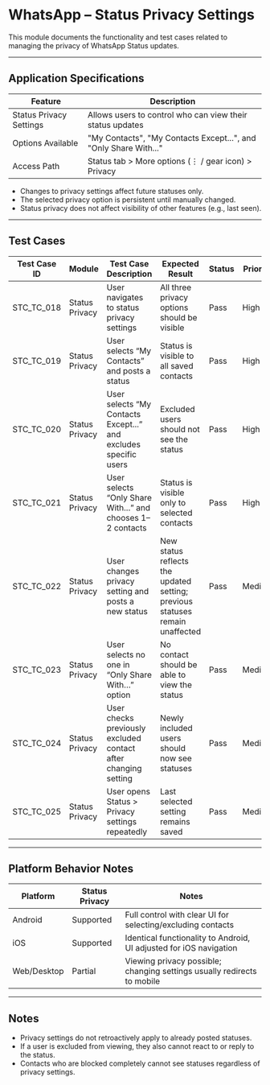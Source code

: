 # WhatsApp – Status Privacy Settings

This module documents the functionality and test cases related to managing the privacy of WhatsApp Status updates.

---

## Application Specifications

| Feature                   | Description                                                                 |
|---------------------------|-----------------------------------------------------------------------------|
| Status Privacy Settings   | Allows users to control who can view their status updates                   |
| Options Available         | "My Contacts", "My Contacts Except...", and "Only Share With..."            |
| Access Path               | Status tab > More options (⋮ / gear icon) > Privacy                        |

- Changes to privacy settings affect future statuses only.
- The selected privacy option is persistent until manually changed.
- Status privacy does not affect visibility of other features (e.g., last seen).

---

## Test Cases

| Test Case ID     | Module                 | Test Case Description                                                     | Expected Result                                                                 | Status | Priority | Notes                                         |
|------------------|------------------------|------------------------------------------------------------------------------|----------------------------------------------------------------------------------|--------|----------|-----------------------------------------------|
| STC_TC_018       | Status Privacy         | User navigates to status privacy settings                                  | All three privacy options should be visible                                     | Pass   | High     |                                               |
| STC_TC_019       | Status Privacy         | User selects “My Contacts” and posts a status                              | Status is visible to all saved contacts                                         | Pass   | High     | Default setting                              |
| STC_TC_020       | Status Privacy         | User selects “My Contacts Except...” and excludes specific users            | Excluded users should not see the status                                        | Pass   | High     |                                               |
| STC_TC_021       | Status Privacy         | User selects “Only Share With...” and chooses 1–2 contacts                  | Status is visible only to selected contacts                                     | Pass   | High     |                                               |
| STC_TC_022       | Status Privacy         | User changes privacy setting and posts a new status                        | New status reflects the updated setting; previous statuses remain unaffected   | Pass   | Medium   |                                               |
| STC_TC_023       | Status Privacy         | User selects no one in “Only Share With…” option                           | No contact should be able to view the status                                    | Pass   | Medium   |                                               |
| STC_TC_024       | Status Privacy         | User checks previously excluded contact after changing setting             | Newly included users should now see statuses                                    | Pass   | Medium   |                                               |
| STC_TC_025       | Status Privacy         | User opens Status > Privacy settings repeatedly                            | Last selected setting remains saved                                             | Pass   | Medium   |                                               |

---

## Platform Behavior Notes

| Platform       | Status Privacy | Notes                                                                 |
|----------------|----------------|-----------------------------------------------------------------------|
| Android        |  Supported   | Full control with clear UI for selecting/excluding contacts          |
| iOS            |  Supported   | Identical functionality to Android, UI adjusted for iOS navigation   |
| Web/Desktop    |  Partial     | Viewing privacy possible; changing settings usually redirects to mobile |

---

## Notes

- Privacy settings do not retroactively apply to already posted statuses.
- If a user is excluded from viewing, they also cannot react to or reply to the status.
- Contacts who are blocked completely cannot see statuses regardless of privacy settings.

